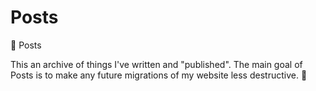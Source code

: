 # Posts
📝 Posts

This an archive of things I've written and "published". The main goal of Posts
is to make any future migrations of my website less destructive. 🤞

